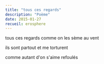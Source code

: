 ```yaml
---
title: "tous ces regards"
description: "Poème"
date: 2015-01-27
recueil: erosphere
---
```


tous ces regards
comme on les sème au vent

ils sont partout
et me torturent

comme autant d'on s'aime refoulés
